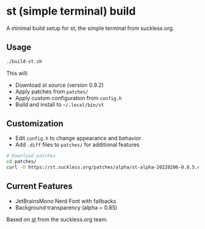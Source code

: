 # st (simple terminal) build

A minimal build setup for st, the simple terminal from suckless.org.

## Usage

```bash
./build-st.sh
```

This will:
- Download st source (version 0.9.2)
- Apply patches from `patches/`
- Apply custom configuration from `config.h`
- Build and install to `~/.local/bin/st`

## Customization

- Edit `config.h` to change appearance and behavior
- Add `.diff` files to `patches/` for additional features
```bash
# Download patches
cd patches/
curl -O https://st.suckless.org/patches/alpha/st-alpha-20220206-0.8.5.diff


```

## Current Features

- JetBrainsMono Nerd Font with fallbacks
- Background transparency (alpha = 0.85)



Based on [st](https://st.suckless.org/) from the suckless.org team.